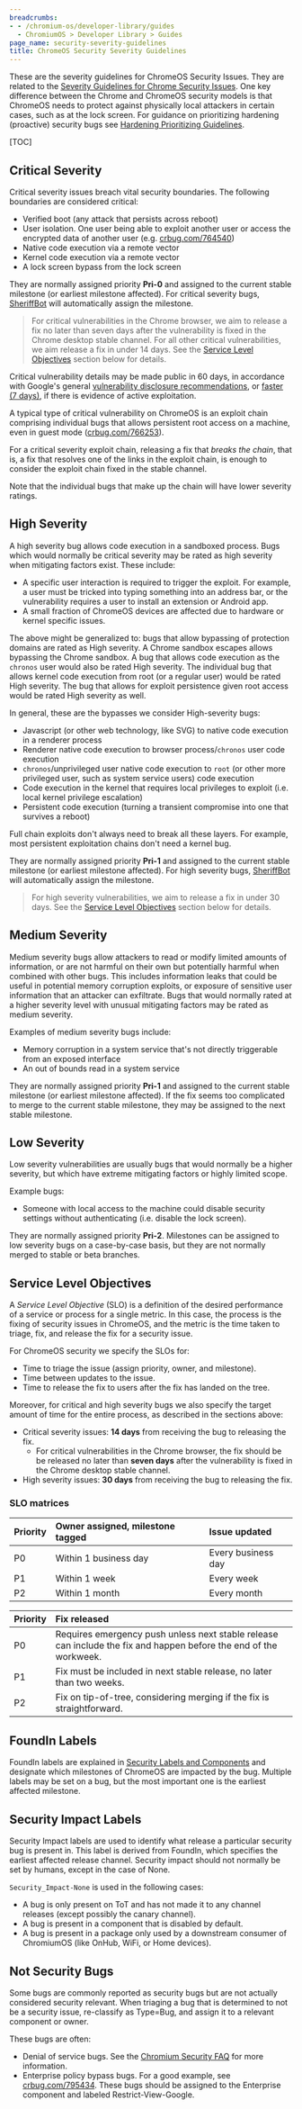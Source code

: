 ```yaml
---
breadcrumbs:
- - /chromium-os/developer-library/guides
  - ChromiumOS > Developer Library > Guides
page_name: security-severity-guidelines
title: ChromeOS Security Severity Guidelines
---
```


These are the severity guidelines for ChromeOS Security Issues.
They are related to the [Severity Guidelines for Chrome Security Issues].
One key difference between the Chrome and ChromeOS security models is that
ChromeOS needs to protect against physically local attackers in certain cases,
such as at the lock screen. For guidance on prioritizing hardening (proactive)
security bugs see [Hardening Prioritizing Guidelines].

[TOC]

## Critical Severity

Critical severity issues breach vital security boundaries. The following
boundaries are considered critical:

*   Verified boot (any attack that persists across reboot)
*   User isolation. One user being able to exploit another user or
    access the encrypted data of another user (e.g. [crbug.com/764540])
*   Native code execution via a remote vector
*   Kernel code execution via a remote vector
*   A lock screen bypass from the lock screen

They are normally assigned priority **Pri-0** and assigned to the current
stable milestone (or earliest milestone affected). For critical severity
bugs, [SheriffBot] will automatically assign the milestone.

> For critical vulnerabilities in the Chrome browser, we aim to release a fix
> no later than seven days after the vulnerability is fixed in the Chrome
> desktop stable channel.
> For all other critical vulnerabilities, we aim release a fix in under 14 days.
> See the [Service Level Objectives] section below for details.

Critical vulnerability details may be made public in 60 days,
in accordance with Google's general [vulnerability disclosure recommendations],
or [faster (7 days)], if there is evidence of active exploitation.

A typical type of critical vulnerability on ChromeOS is
an exploit chain comprising individual bugs that allows
persistent root access on a machine, even in guest mode ([crbug.com/766253]).

For a critical severity exploit chain, releasing a fix that *breaks the chain*,
that is, a fix that resolves one of the links in the exploit chain, is enough
to consider the exploit chain fixed in the stable channel.

Note that the individual bugs that make up the chain will have lower
severity ratings.

## High Severity

A high severity bug allows code execution in a sandboxed process. Bugs
which would normally be critical severity may be rated as high severity
when mitigating factors exist. These include:

*   A specific user interaction is required to trigger the exploit.
    For example, a user must be tricked into typing something into an address
    bar, or the vulnerability requires a user to install an extension or
    Android app.
*   A small fraction of ChromeOS devices are affected due to hardware
    or kernel specific issues.

The above might be generalized to: bugs that allow bypassing of protection
domains are rated as High severity. A Chrome sandbox escapes allows
bypassing the Chrome sandbox. A bug that allows code execution as the
`chronos` user would also be rated High severity. The individual bug that
allows kernel code execution from root (or a regular user) would be rated
High severity. The bug that allows for exploit persistence given root
access would be rated High severity as well.

In general, these are the bypasses we consider High-severity bugs:

*   Javascript (or other web technology, like SVG) to native code execution in a
    renderer process
*   Renderer native code execution to browser process/`chronos` user code
    execution
*   `chronos`/unprivileged user native code execution to `root` (or other more
    privileged user, such as system service users) code execution
*   Code execution in the kernel that requires local privileges to exploit (i.e.
    local kernel privilege escalation)
*   Persistent code execution (turning a transient compromise into one that
    survives a reboot)

Full chain exploits don't always need to break all these layers. For example,
most persistent exploitation chains don't need a kernel bug.

They are normally assigned priority **Pri-1** and assigned to the current
stable milestone (or earliest milestone affected). For high severity bugs,
[SheriffBot] will automatically assign the milestone.

> For high severity vulnerabilities, we aim to release a fix in under 30 days.
> See the [Service Level Objectives] section below for details.

## Medium Severity

Medium severity bugs allow attackers to read or modify limited amounts of
information, or are not harmful on their own but potentially harmful when
combined with other bugs. This includes information leaks that could be
useful in potential memory corruption exploits, or exposure of sensitive
user information that an attacker can exfiltrate. Bugs that would normally
rated at a higher severity level with unusual mitigating factors may be
rated as medium severity.

Examples of medium severity bugs include:

*   Memory corruption in a system service that's not directly
    triggerable from an exposed interface
*   An out of bounds read in a system service

They are normally assigned priority **Pri-1** and assigned to the current
stable milestone (or earliest milestone affected). If the fix seems too
complicated to merge to the current stable milestone, they may be assigned
to the next stable milestone.

## Low Severity

Low severity vulnerabilities are usually bugs that would normally be a higher
severity, but which have extreme mitigating factors or highly limited scope.

Example bugs:

*   Someone with local access to the machine could disable security
    settings without authenticating (i.e. disable the lock screen).

They are normally assigned priority **Pri-2**. Milestones can be assigned
to low severity bugs on a case-by-case basis, but they are not normally
merged to stable or beta branches.

## Service Level Objectives

A *Service Level Objective* (SLO) is a definition of the desired performance of
a service or process for a single metric. In this case, the process is the
fixing of security issues in ChromeOS, and the metric is the time taken to
triage, fix, and release the fix for a security issue.

For ChromeOS security we specify the SLOs for:

*   Time to triage the issue (assign priority, owner, and milestone).
*   Time between updates to the issue.
*   Time to release the fix to users after the fix has landed on the tree.

Moreover, for critical and high severity bugs we also specify the target amount
of time for the entire process, as described in the sections above:

*   Critical severity issues: **14 days** from receiving the bug to releasing
    the fix.
    *   For critical vulnerabilities in the Chrome browser, the fix should be
        be released no later than **seven days** after the vulnerability is
        fixed in the Chrome desktop stable channel.
*   High severity issues: **30 days** from receiving the bug to releasing the
    fix.

### SLO matrices

| Priority | Owner assigned, milestone tagged | Issue updated |
| :--- | :--- | :--- |
| P0  | Within 1 business day | Every business day |
| P1  | Within 1 week | Every week  |
| P2  | Within 1 month | Every month |

| Priority | Fix released |
| :--- | :--- |
| P0  | Requires emergency push unless next stable release can include the fix and happen before the end of the workweek. |
| P1  | Fix must be included in next stable release, no later than two weeks. |
| P2  | Fix on tip-of-tree, considering merging if the fix is straightforward. |

## FoundIn Labels

FoundIn labels are explained in [Security Labels and Components] and designate
which milestones of ChromeOS are impacted by the bug. Multiple labels may be
set on a bug, but the most important one is the earliest affected milestone.

## Security Impact Labels

Security Impact labels are used to identify what release a particular
security bug is present in. This label is derived from FoundIn, which specifies
the earliest affected release channel. Security impact should not normally be
set by humans, except in the case of None.

`Security_Impact-None` is used in the following cases:

*   A bug is only present on ToT and has not made it to any channel
    releases (except possibly the canary channel).
*   A bug is present in a component that is disabled by default.
*   A bug is present in a package only used by a downstream consumer
    of ChromiumOS (like OnHub, WiFi, or Home devices).

## Not Security Bugs

Some bugs are commonly reported as security bugs but are not actually considered
security relevant. When triaging a bug that is determined to not be a security
issue, re-classify as Type=Bug, and assign it to a relevant component or owner.

These bugs are often:

*   Denial of service bugs. See the [Chromium Security FAQ] for more
    information.
*   Enterprise policy bypass bugs. For a good example, see [crbug.com/795434].
    These bugs should be assigned to the Enterprise component and labeled
    Restrict-View-Google.

[Severity Guidelines for Chrome Security Issues]: https://chromium.googlesource.com/chromium/src/+/HEAD/docs/security/severity-guidelines.md
[Hardening Prioritizing Guidelines]: (https://www.chromium.org/chromium-os/developer-library/reference/security/hardening-prioritizing-guidelines)
[crbug.com/764540]: https://crbug.com/764540
[SheriffBot]: https://www.chromium.org/issue-tracking/autotriage
[vulnerability disclosure recommendations]: https://security.googleblog.com/2010/07/rebooting-responsible-disclosure-focus.html
[faster (7 days)]: https://security.googleblog.com/2013/05/disclosure-timeline-for-vulnerabilities.html
[crbug.com/766253]: https://crbug.com/766253
[Chromium Security FAQ]: https://chromium.googlesource.com/chromium/src/+/HEAD/docs/security/faq.md#TOC-Are-denial-of-service-issues-considered-security-bugs-
[crbug.com/795434]: https://crbug.com/795434
[Service Level Objectives]: #service-level-objectives
[Security Labels and Components]: https://chromium.googlesource.com/chromium/src/+/HEAD/docs/security/security-labels.md#labels-relevant-for-any-type_bug_security
